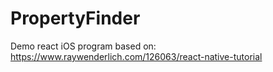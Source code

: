 # PropertyFinder

Demo react iOS program based on:
https://www.raywenderlich.com/126063/react-native-tutorial
